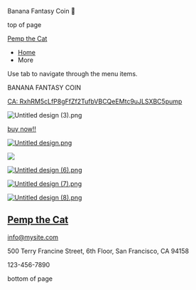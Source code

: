 Banana Fantasy Coin 🍌









top of page

[Pemp the Cat](https://www.bananafantasycoin.xyz)

* [Home](https://www.bananafantasycoin.xyz)
* More

Use tab to navigate through the menu items.

BANANA FANTASY COIN

[CA: RxhRM5cLfP8gFfZf2TufbVBCQeEMtc9uJLSXBC5pump](https://pump.fun/coin/RxhRM5cLfP8gFfZf2TufbVBCQeEMtc9uJLSXBC5pump)

![Untitled design (3).png](https://static.wixstatic.com/media/2220cc_f95f22f0f22d4c5da725cb50a8b9f680~mv2.png/v1/fill/w_149,h_149,al_c,q_85,usm_0.66_1.00_0.01,enc_avif,quality_auto/Untitled%20design%20(3).png)

[buy now!!](https://pump.fun/coin/RxhRM5cLfP8gFfZf2TufbVBCQeEMtc9uJLSXBC5pump)

[![Untitled design.png](https://static.wixstatic.com/media/2220cc_d37bc81bd3ef487a8b8896cb9d7585b4~mv2.png/v1/fill/w_46,h_46,al_c,q_85,usm_0.66_1.00_0.01,enc_avif,quality_auto/Untitled%20design.png)](https://pump.fun/coin/RxhRM5cLfP8gFfZf2TufbVBCQeEMtc9uJLSXBC5pump)

[![](https://static.wixstatic.com/media/2220cc_1061d40487ff4108ae72ab1707513740~mv2.png/v1/fill/w_53,h_53,al_c,q_85,usm_0.66_1.00_0.01,enc_avif,quality_auto/2220cc_1061d40487ff4108ae72ab1707513740~mv2.png)](https://dexscreener.com/solana/rxhrm5clfp8gffzf2tufbvbcqeemtc9ujlsxbc5pump)

[![Untitled design (6).png](https://static.wixstatic.com/media/2220cc_37c0291cf9b14f54a674b98abca75f28~mv2.png/v1/fill/w_43,h_43,al_c,q_85,usm_0.66_1.00_0.01,enc_avif,quality_auto/Untitled%20design%20(6).png)](https://x.com/BFC_Sol)

[![Untitled design (7).png](https://static.wixstatic.com/media/2220cc_4c36f5c84cd9497d82c8c04b27a69b40~mv2.png/v1/fill/w_49,h_49,al_c,q_85,usm_0.66_1.00_0.01,enc_avif,quality_auto/Untitled%20design%20(7).png)](https://www.tiktok.com/@monkey.3t?_t=ZS-8tdA5HrtHjm&_r=1)

[![Untitled design (8).png](https://static.wixstatic.com/media/2220cc_c8f85c847a1b41529d42452a038fb77f~mv2.png/v1/fill/w_53,h_53,al_c,q_85,usm_0.66_1.00_0.01,enc_avif,quality_auto/Untitled%20design%20(8).png)](http://t.me/bananafantasycoin)

[Pemp the Cat](https://www.bananafantasycoin.xyz)
-------------------------------------------------

[info@mysite.com](mailto:info@mysite.com)

500 Terry Francine Street, 6th Floor, San Francisco, CA 94158

123-456-7890

bottom of page